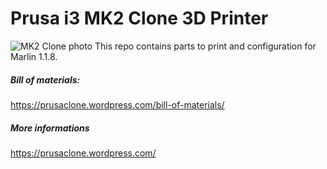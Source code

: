 # Prusa i3 MK2 Clone 3D Printer
![MK2 Clone photo](https://prusaclone.files.wordpress.com/2017/12/imag3101.jpg?w=500)
This repo contains parts to print and configuration for Marlin 1.1.8.

##### Bill of materials:
https://prusaclone.wordpress.com/bill-of-materials/

##### More informations
https://prusaclone.wordpress.com/

